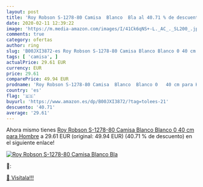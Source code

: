 ```yaml
---
layout: post
title: 'Roy Robson S-1278-80 Camisa  Blanco  Bla al 40.71 % de descuento'
date: 2020-02-11 12:39:22
image: 'https://m.media-amazon.com/images/I/41Ck6qNS+-L._AC_._SL200_.jpg'
comments: true
category: ofertas
author: ring
slug: 'B00JXI3872-es Roy Robson S-1278-80 Camisa Blanco Blanco 0 40 cm para Hombre'
tags: [ 'camisa', ]
actualPrice: 29.61 EUR
currency: EUR
price: 29.61
comparePrice: 49.94 EUR
prodname: 'Roy Robson S-1278-80 Camisa  Blanco  Blanco 0   40 cm para Hombre'
country: 'es'
flag: '🇪🇸'
buyurl: 'https://www.amazon.es/dp/B00JXI3872/?tag=tolees-21'
descuento: '40.71'
average: '29.61'
---
```


Ahora mismo tienes [Roy Robson S-1278-80 Camisa  Blanco  Blanco 0   40 cm para Hombre](https://www.amazon.es/dp/B00JXI3872/?tag=tolees-21) a 29.61 EUR (original: 49.94 EUR) (40.71 %  de descuento) en el siguiente enlace!

[![Roy Robson S-1278-80 Camisa  Blanco  Bla](https://m.media-amazon.com/images/I/41Ck6qNS+-L._AC_._SL200_.jpg)](https://www.amazon.es/dp/B00JXI3872/?tag=tolees-21)

🔎:


[🛒 Visítala!!!](https://www.amazon.es/dp/B00JXI3872/?tag=tolees-21)
